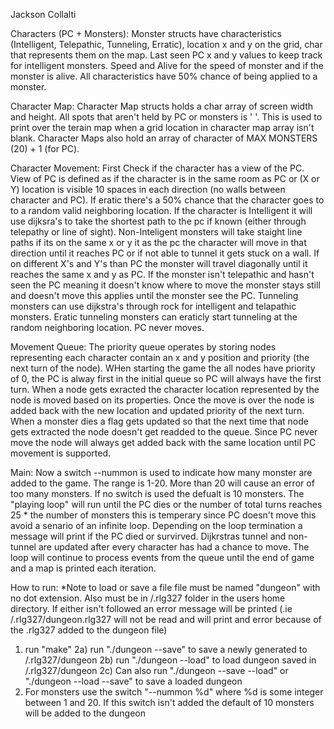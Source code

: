 Jackson Collalti

Characters (PC + Monsters):
Monster structs have characteristics (Intelligent, Telepathic, Tunneling, Erratic), location x and y on the grid, char that represents them on the map. Last seen PC x and y values to keep track for intelligent monsters. Speed and Alive for the speed of monster and if the monster is alive. All characteristics have 50% chance of being applied to a monster.

Character Map:
Character Map structs holds a char array of screen width and height. All spots that aren't held by PC or monsters is   ' '. This is used to print over the terain map when a grid location in character map array isn't blank. Character Maps also hold an array of character of MAX MONSTERS (20) + 1 (for PC).

Character Movement:
First Check if the character has a view of the PC. View of PC is defined as if the character is in the same room as PC or (X or Y) location is visible 10 spaces in each direction (no walls between character and PC). If eratic there's a 50% chance that the character goes to to a random valid neighboring location. If the character is Intelligent it will use dijksra's to take the shortest path to the pc if known (either through telepathy or line of sight). Non-Inteligent monsters will take staight line paths if its on the same x or y it as the pc the character will move in that direction until it reaches PC or if not able to tunnel it gets stuck on a wall. If on different X's and Y's than PC the monster will travel diagonally until it reaches the same x and y as PC. If the monster isn't telepathic and hasn't seen the PC meaning it doesn't know where to move the monster stays still and doesn't move this applies until the monster see the PC. Tunneling monsters can use dijkstra's through rock for intelligent and telapathic monsters. Eratic tunneling monsters can eraticly start tunneling at the random neighboring location. PC never moves.

Movement Queue:
The priority queue operates by storing nodes representing each character contain an x and y position and priority (the next turn of the node). WHen starting the game the all nodes have priority of 0, the PC is alway first in the initial queue so PC will always have the first turn. When a node gets exracted the character location represented by the node is moved based on its properties. Once the move is over the node is added back with the new location and updated priority of the next turn. When a monster dies a flag gets updated so that the next time that node gets extracted the node doesn't get readded to the queue. Since PC never move the node will always get added back with the same location until PC movement is supported.

Main:
Now a switch --nummon is used to indicate how many monster are added to the game. The range is 1-20. More than 20 will cause an error of too many monsters. If no switch is used the defualt is 10 monsters. The "playing loop" will run until the PC dies or the number of total turns reaches 25 * the number of monsters this is temperary since PC doesn't move this avoid a senario of an infinite loop. Depending on the loop termination a message will print if the PC died or survirved. Dijkrstras tunnel and non-tunnel are updated after every character has had a chance to move. The loop will continue to process events from the queue until the end of game and a map is printed each iteration.

How to run:
    *Note to load or save a file
    file must be named "dungeon" with no dot extension. Also must be in /.rlg327 folder in the users home directory.
    If either isn't followed an error message will be printed (.ie /.rlg327/dungeon.rlg327 will not be read and will
    print and error because of the .rlg327 added to the dungeon file)
1) run "make" 
2a) run "./dungeon --save" to save a newly generated to /.rlg327/dungeon
2b) run "./dungeon --load" to load dungeon saved in /.rlg327/dungeon
2c) Can also run "./dungeon --save --load" or "./dungeon --load --save" to save a loaded dungeon
3) For monsters use the switch "--nummon %d" where %d is some integer between 1 and 20. If this switch isn't added 
    the default of 10 monsters will be added to the dungeon 

